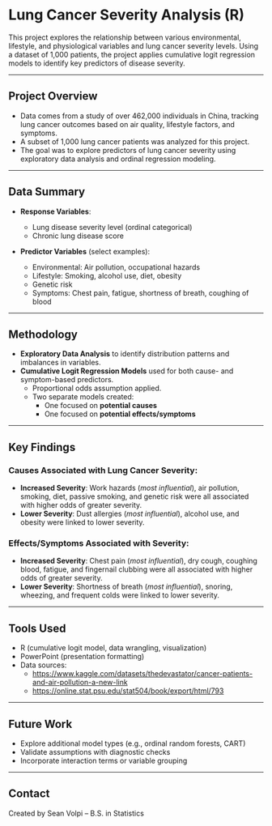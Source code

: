 # Lung Cancer Severity Analysis (R)

This project explores the relationship between various environmental, lifestyle, and physiological variables and lung cancer severity levels. Using a dataset of 1,000 patients, the project applies cumulative logit regression models to identify key predictors of disease severity.

---

## Project Overview

- Data comes from a study of over 462,000 individuals in China, tracking lung cancer outcomes based on air quality, lifestyle factors, and symptoms.
- A subset of 1,000 lung cancer patients was analyzed for this project.
- The goal was to explore predictors of lung cancer severity using exploratory data analysis and ordinal regression modeling.

---

## Data Summary

- **Response Variables**:
  - Lung disease severity level (ordinal categorical)
  - Chronic lung disease score

- **Predictor Variables** (select examples):
  - Environmental: Air pollution, occupational hazards
  - Lifestyle: Smoking, alcohol use, diet, obesity
  - Genetic risk
  - Symptoms: Chest pain, fatigue, shortness of breath, coughing of blood

---

## Methodology

- **Exploratory Data Analysis** to identify distribution patterns and imbalances in variables.
- **Cumulative Logit Regression Models** used for both cause- and symptom-based predictors.
  - Proportional odds assumption applied.
  - Two separate models created:
    - One focused on **potential causes**
    - One focused on **potential effects/symptoms**

---

## Key Findings

### Causes Associated with Lung Cancer Severity:
- **Increased Severity**: Work hazards (*most influential*), air pollution, smoking, diet, passive smoking, and genetic risk were all associated with higher odds of greater severity.
- **Lower Severity**: Dust allergies (*most influential*), alcohol use, and obesity were linked to lower severity.

### Effects/Symptoms Associated with Severity:
- **Increased Severity**: Chest pain (*most influential*), dry cough, coughing blood, fatigue, and fingernail clubbing were all associated with higher odds of greater severity.
- **Lower Severity**: Shortness of breath (*most influential*), snoring, wheezing, and frequent colds were linked to lower severity.

---

## Tools Used

- R (cumulative logit model, data wrangling, visualization)
- PowerPoint (presentation formatting)
- Data sources:
  - https://www.kaggle.com/datasets/thedevastator/cancer-patients-and-air-pollution-a-new-link
  - https://online.stat.psu.edu/stat504/book/export/html/793

---

## Future Work

- Explore additional model types (e.g., ordinal random forests, CART)
- Validate assumptions with diagnostic checks
- Incorporate interaction terms or variable grouping

---

## Contact

Created by Sean Volpi – B.S. in Statistics  
